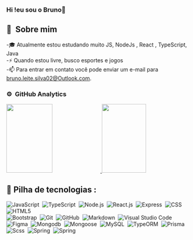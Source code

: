 ### Hi !eu sou o Bruno👋

## 👨 &nbsp;Sobre mim
-🎓 Atualmente estou estudando muito JS, NodeJs , React , TypeScript, Java \
-⚡ Quando estou livre, busco esportes e jogos \
-📫 Para entrar em contato você pode enviar um e-mail para bruno.leite.silva02@Outlook.com.
  
### ⚙️ &nbsp;GitHub Analytics
<a href="https://github.com/BrunodaSilvaLeite">
 <img height="180em" width="49%" src="https://github-readme-stats-eight-theta.vercel.app/api?username=BrunodaSilvaLeite&show_icons=true&theme=react&include_all_commits=true&count_private=true"/>
  <img height="180em" width="48%" src="https://github-readme-stats-eight-theta.vercel.app/api/top-langs/?username=BrunodaSilvaLeite&layout=compact&langs_count=4&theme=react"/>
</a>  
  
## 🔧 Pilha de tecnologias &#58;

![JavaScript](https://img.shields.io/badge/-JavaScript-FEAE32?style=flat&logoColor=fff&logo=javascript)&nbsp;
![TypeScript](https://img.shields.io/badge/-TypeScript-007ACC?style=flat&logo=typescript)&nbsp;
![Node.js](https://img.shields.io/badge/-Node.js-5B9856?style=flat&logoColor=fff&logo=node.js)&nbsp;
![React.js](https://img.shields.io/badge/-React.js-61DAFB?style=flat&logoColor=fff&logo=react)&nbsp;
![Express](https://img.shields.io/badge/-Express-333333?style=flat&logoColor=fff&logo=expressjs)&nbsp;
![CSS](https://img.shields.io/badge/-CSS-333333?style=flat&logo=CSS3&logoColor=1572B6)&nbsp;
![HTML5](https://img.shields.io/badge/-HTML5-333333?style=flat&logo=HTML5)&nbsp;\
![Bootstrap](https://img.shields.io/badge/-Bootstrap-333333?style=flat&logo=bootstrap&logoColor=563D7C)&nbsp;
![Git](https://img.shields.io/badge/-Git-333333?style=flat&logo=git)&nbsp;
![GitHub](https://img.shields.io/badge/-GitHub-333333?style=flat&logo=github)&nbsp;
![Markdown](https://img.shields.io/badge/-Markdown-333333?style=flat&logoColor=fff&logo=markdown)&nbsp;
![Visual Studio Code](https://img.shields.io/badge/-Visual%20Studio%20Code-333333?style=flat&logo=visual-studio-code&logoColor=007ACC)&nbsp;\
![Figma](https://img.shields.io/badge/-Figma-333333?style=flat&logo=figma)&nbsp;
![Mongodb](https://img.shields.io/badge/-Mongodb-406B48?style=flat&logo=mongodb)&nbsp;
![Mongoose](https://img.shields.io/badge/-Mongoose-406B48?style=flat&logo=Mongoose)&nbsp;
![MySQL](https://img.shields.io/badge/-MySQL-333333?style=flat&logo=MySQL)&nbsp;
![TypeORM](https://img.shields.io/badge/-TypeORM-A41A32?style=flat&logo=TypeORM)&nbsp;
![Prisma](https://img.shields.io/badge/-Prisma-0b3147?style=flat&logo=Prisma)&nbsp;\
![Scss](https://img.shields.io/badge/-Scss-c6538c?style=flat&logo=Scss)&nbsp;
![Spring](https://img.shields.io/badge/-spring-badda3?style=flat&logo=spring)&nbsp;
![Spring](https://img.shields.io/badge/-apachemaven-C71A36?style=flat&logo=apachemaven)&nbsp;
